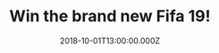 ---
campaign-uuid: "c-0f971045-565b-43f2-8c8f-00fb390d6d2d"
type: "Competition"
category: "Gifts"
date: "2018-10-01T13:00:00.000Z"
end-date: "2018-11-01T23:59:00.000Z"
disable-form: false
is_promoted: false
has_entry_page: true
title: "Win the brand new Fifa 19!"
competition-description: "<p>We have the game everybody is talking about and we want\
  \ to give it to YOU! Yes, that’s right, we have managed to get our hands on the\
  \ brand new Fifa 19 to one of our lucky readers. But that is not all, you decide\
  \ in which platform you want the game for!</p>\r\n<p>Ready to feel a champion-caliber\
  \ experience on and off the pitch? Click below for a chance to win!</p>"
hero-header: "Win the brand new Fifa 19!"
terms-confirmation: "N/A"
banner-img: "https://assets.expresslyapp.com/asset-d2d5bc95-ee9b-4bcc-b35e-fb7a2f28cb7d.jpg"
logo-left-href: "aaa.nme.com"
logo-left-image: "https://assets.expresslyapp.com/asset-ecfd1271-19bd-48c1-9d78-3c7f7c981399.jpg"
logo-left-title: "NME AAA"
bg-image-hero: "https://assets.expresslyapp.com/asset-376c3b3c-c6e3-493a-a4c9-23f1cf0e5c6e.jpg"
bg-image-first: "https://assets.expresslyapp.com/asset-366acc5c-a87e-403f-8437-4f8e9404ad2e.jpg"
section1-content: "</p>Active Touch Headline, Dynamic Tactics, Timed Finishing, Official\
  \ UEFA Elements… are some of its new features! But that is just the beginning: the\
  \ brand new Fifa  offers a gameplay innovation that allows you to control the pitch\
  \ in every moment and provides a new way to play. Do you want to experience the\
  \ dramatic finale of the story of Alex Hunter? or maybe you want to be the best\
  \ at the prestigious UEFA Champions League?</p>\r\n<p>If you can’t wait to play\
  \ the brand new Fifa 19, enter the form below for a chance to win it!</p>\r\n<p>Good\
  \ luck!</p>"
entry-title: "Win the brand new Fifa 19!"
entry-content: "Enter the draw to win the brand new Fifa 19 by completing the form\
  \ below before 23:59 on 1st of November 2018."
has-winner: true
winner-title: "CONGRATULATIONS to John R. who won the Fifa 19!"
winner-banner: "https://assets.expresslyapp.com/asset-78a97bb8-b961-4ba9-af7d-a57ad65e4057.jpg"
prize-description: "The brand new Fifa 19"
special-conditions: "This competition is also available on: https://https://club.expressly.io/competitions/fifa-19-giveaway"
country-restrictions:
- "GB"
---